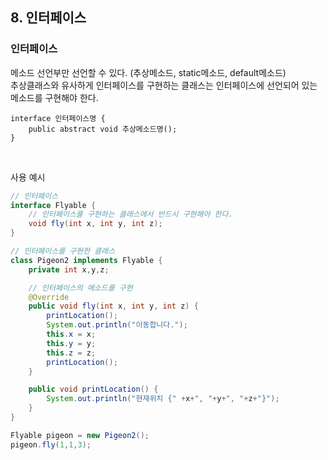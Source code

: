 ## 8. 인터페이스

### 인터페이스
메소드 선언부만 선언할 수 있다. (추상메소드, static메소드, default메소드)  
추상클래스와 유사하게 인터페이스를 구현하는 클래스는 인터페이스에 선언되어 있는 메소드를 구현해야 한다.

```
interface 인터페이스명 {
    public abstract void 추상메소드명();
}
```

<br>

사용 예시
``` java
// 인터페이스
interface Flyable {
    // 인터페이스를 구현하는 클래스에서 반드시 구현해야 한다.
    void fly(int x, int y, int z);
}
```

``` java
// 인터페이스를 구현한 클래스
class Pigeon2 implements Flyable {
    private int x,y,z;

    // 인터페이스의 메소드를 구현
    @Override
    public void fly(int x, int y, int z) {
        printLocation();
        System.out.println("이동합니다.");
        this.x = x;
        this.y = y;
        this.z = z;
        printLocation();
    }

    public void printLocation() {
        System.out.println("현재위치 {" +x+", "+y+", "+z+"}");
    }
}
```

``` java
Flyable pigeon = new Pigeon2();
pigeon.fly(1,1,3);
```

